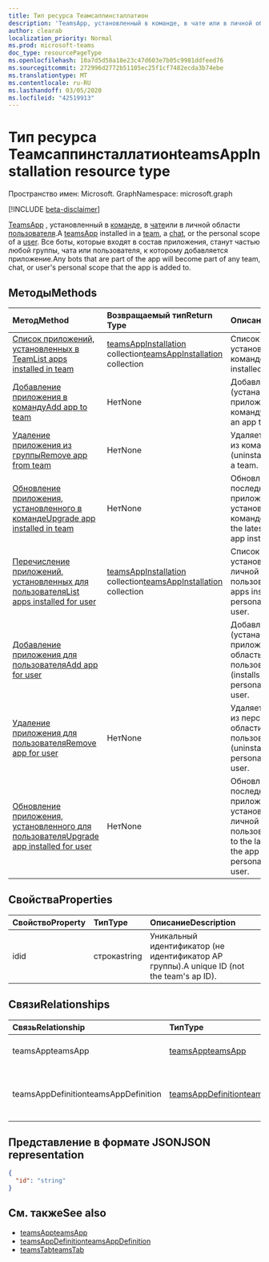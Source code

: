 ```yaml
---
title: Тип ресурса Теамсаппинсталлатион
description: 'TeamsApp, установленный в команде, в чате или в личной области пользователя. '
author: clearab
localization_priority: Normal
ms.prod: microsoft-teams
doc_type: resourcePageType
ms.openlocfilehash: 10a7d5d58a18e23c47d603e7b05c9981ddfeed76
ms.sourcegitcommit: 272996d2772b51105ec25f1cf7482ecda3b74ebe
ms.translationtype: MT
ms.contentlocale: ru-RU
ms.lasthandoff: 03/05/2020
ms.locfileid: "42519913"
---
```

# <a name="teamsappinstallation-resource-type"></a><span data-ttu-id="705b4-103">Тип ресурса Теамсаппинсталлатион</span><span class="sxs-lookup"><span data-stu-id="705b4-103">teamsAppInstallation resource type</span></span>

<span data-ttu-id="705b4-104">Пространство имен: Microsoft. Graph</span><span class="sxs-lookup"><span data-stu-id="705b4-104">Namespace: microsoft.graph</span></span>

[!INCLUDE [beta-disclaimer](../../includes/beta-disclaimer.md)]

<span data-ttu-id="705b4-105">[TeamsApp](teamsapp.md) , установленный в [команде](team.md), в [чате](chat.md)или в личной области [пользователя](user.md).</span><span class="sxs-lookup"><span data-stu-id="705b4-105">A [teamsApp](teamsapp.md) installed in a [team](team.md), a [chat](chat.md), or the personal scope of a [user](user.md).</span></span> <span data-ttu-id="705b4-106">Все боты, которые входят в состав приложения, станут частью любой группы, чата или пользователя, к которому добавляется приложение.</span><span class="sxs-lookup"><span data-stu-id="705b4-106">Any bots that are part of the app will become part of any team, chat, or user's personal scope that the app is added to.</span></span>

## <a name="methods"></a><span data-ttu-id="705b4-107">Методы</span><span class="sxs-lookup"><span data-stu-id="705b4-107">Methods</span></span>

| <span data-ttu-id="705b4-108">Метод</span><span class="sxs-lookup"><span data-stu-id="705b4-108">Method</span></span>       | <span data-ttu-id="705b4-109">Возвращаемый тип</span><span class="sxs-lookup"><span data-stu-id="705b4-109">Return Type</span></span>  |<span data-ttu-id="705b4-110">Описание</span><span class="sxs-lookup"><span data-stu-id="705b4-110">Description</span></span>|
|:---------------|:--------|:----------|
|[<span data-ttu-id="705b4-111">Список приложений, установленных в Team</span><span class="sxs-lookup"><span data-stu-id="705b4-111">List apps installed in team</span></span>](../api/teamsappinstallation-list.md) | <span data-ttu-id="705b4-112">[teamsAppInstallation](teamsappinstallation.md) collection</span><span class="sxs-lookup"><span data-stu-id="705b4-112">[teamsAppInstallation](teamsappinstallation.md) collection</span></span> | <span data-ttu-id="705b4-113">Список приложений, установленных в команде.</span><span class="sxs-lookup"><span data-stu-id="705b4-113">Lists apps installed in a team.</span></span>|
|[<span data-ttu-id="705b4-114">Добавление приложения в команду</span><span class="sxs-lookup"><span data-stu-id="705b4-114">Add app to team</span></span>](../api/teamsappinstallation-add.md) |<span data-ttu-id="705b4-115">Нет</span><span class="sxs-lookup"><span data-stu-id="705b4-115">None</span></span> | <span data-ttu-id="705b4-116">Добавляет (устанавливает) приложение в команду.</span><span class="sxs-lookup"><span data-stu-id="705b4-116">Adds (installs) an app to a team.</span></span>|
|[<span data-ttu-id="705b4-117">Удаление приложения из группы</span><span class="sxs-lookup"><span data-stu-id="705b4-117">Remove app from team</span></span>](../api/teamsappinstallation-delete.md) | <span data-ttu-id="705b4-118">Нет</span><span class="sxs-lookup"><span data-stu-id="705b4-118">None</span></span> | <span data-ttu-id="705b4-119">Удаляет приложение из команды.</span><span class="sxs-lookup"><span data-stu-id="705b4-119">Removes (uninstalls) an app from a team.</span></span>|
|[<span data-ttu-id="705b4-120">Обновление приложения, установленного в команде</span><span class="sxs-lookup"><span data-stu-id="705b4-120">Upgrade app installed in team</span></span>](../api/teamsappinstallation-upgrade.md) | <span data-ttu-id="705b4-121">Нет</span><span class="sxs-lookup"><span data-stu-id="705b4-121">None</span></span> | <span data-ttu-id="705b4-122">Обновление до последней версии приложения, установленного в команде.</span><span class="sxs-lookup"><span data-stu-id="705b4-122">Upgrades to the latest version of the app installed in team.</span></span>|
|[<span data-ttu-id="705b4-123">Перечисление приложений, установленных для пользователя</span><span class="sxs-lookup"><span data-stu-id="705b4-123">List apps installed for user</span></span>](../api/user-list-teamsappinstallation.md) | <span data-ttu-id="705b4-124">[teamsAppInstallation](teamsappinstallation.md) collection</span><span class="sxs-lookup"><span data-stu-id="705b4-124">[teamsAppInstallation](teamsappinstallation.md) collection</span></span> | <span data-ttu-id="705b4-125">Список приложений, установленных в личной области пользователя.</span><span class="sxs-lookup"><span data-stu-id="705b4-125">Lists apps installed in the personal scope of a user.</span></span>|
|[<span data-ttu-id="705b4-126">Добавление приложения для пользователя</span><span class="sxs-lookup"><span data-stu-id="705b4-126">Add app for user</span></span>](../api/user-add-teamsappinstallation.md) | | <span data-ttu-id="705b4-127">Добавляет (устанавливает) приложение в личную область пользователя.</span><span class="sxs-lookup"><span data-stu-id="705b4-127">Adds (installs) an app in the personal scope of a user.</span></span>|
|[<span data-ttu-id="705b4-128">Удаление приложения для пользователя</span><span class="sxs-lookup"><span data-stu-id="705b4-128">Remove app for user</span></span>](../api/user-delete-teamsappinstallation.md) | <span data-ttu-id="705b4-129">Нет</span><span class="sxs-lookup"><span data-stu-id="705b4-129">None</span></span> | <span data-ttu-id="705b4-130">Удаляет приложение из персональной области пользователя.</span><span class="sxs-lookup"><span data-stu-id="705b4-130">Removes (uninstalls) an app in the personal scope of a user.</span></span>|
|[<span data-ttu-id="705b4-131">Обновление приложения, установленного для пользователя</span><span class="sxs-lookup"><span data-stu-id="705b4-131">Upgrade app installed for user</span></span>](../api/user-upgrade-teamsappinstallation.md) | <span data-ttu-id="705b4-132">Нет</span><span class="sxs-lookup"><span data-stu-id="705b4-132">None</span></span> | <span data-ttu-id="705b4-133">Обновление до последней версии приложения, установленного в личной области пользователя.</span><span class="sxs-lookup"><span data-stu-id="705b4-133">Upgrades to the latest version of the app installed in the personal scope of a user.</span></span>|

## <a name="properties"></a><span data-ttu-id="705b4-134">Свойства</span><span class="sxs-lookup"><span data-stu-id="705b4-134">Properties</span></span>

| <span data-ttu-id="705b4-135">Свойство</span><span class="sxs-lookup"><span data-stu-id="705b4-135">Property</span></span>            | <span data-ttu-id="705b4-136">Тип</span><span class="sxs-lookup"><span data-stu-id="705b4-136">Type</span></span>     | <span data-ttu-id="705b4-137">Описание</span><span class="sxs-lookup"><span data-stu-id="705b4-137">Description</span></span> |
|:------------------- |:-------- |:----------- |
| <span data-ttu-id="705b4-138">id</span><span class="sxs-lookup"><span data-stu-id="705b4-138">id</span></span>                  | <span data-ttu-id="705b4-139">строка</span><span class="sxs-lookup"><span data-stu-id="705b4-139">string</span></span>   | <span data-ttu-id="705b4-140">Уникальный идентификатор (не идентификатор AP группы).</span><span class="sxs-lookup"><span data-stu-id="705b4-140">A unique ID (not the team's ap ID).</span></span> |

## <a name="relationships"></a><span data-ttu-id="705b4-141">Связи</span><span class="sxs-lookup"><span data-stu-id="705b4-141">Relationships</span></span>

| <span data-ttu-id="705b4-142">Связь</span><span class="sxs-lookup"><span data-stu-id="705b4-142">Relationship</span></span>   | <span data-ttu-id="705b4-143">Тип</span><span class="sxs-lookup"><span data-stu-id="705b4-143">Type</span></span>    | <span data-ttu-id="705b4-144">Описание</span><span class="sxs-lookup"><span data-stu-id="705b4-144">Description</span></span> |
|:---------------|:--------|:----------|
|<span data-ttu-id="705b4-145">teamsApp</span><span class="sxs-lookup"><span data-stu-id="705b4-145">teamsApp</span></span>|[<span data-ttu-id="705b4-146">teamsApp</span><span class="sxs-lookup"><span data-stu-id="705b4-146">teamsApp</span></span>](teamsapp.md)| <span data-ttu-id="705b4-147">Установленное приложение.</span><span class="sxs-lookup"><span data-stu-id="705b4-147">The app that is installed.</span></span> |
|<span data-ttu-id="705b4-148">teamsAppDefinition</span><span class="sxs-lookup"><span data-stu-id="705b4-148">teamsAppDefinition</span></span>|[<span data-ttu-id="705b4-149">teamsAppDefinition</span><span class="sxs-lookup"><span data-stu-id="705b4-149">teamsAppDefinition</span></span>](teamsappdefinition.md)| <span data-ttu-id="705b4-150">Сведения о данной версии приложения.</span><span class="sxs-lookup"><span data-stu-id="705b4-150">The details of this version of the app.</span></span> |

## <a name="json-representation"></a><span data-ttu-id="705b4-151">Представление в формате JSON</span><span class="sxs-lookup"><span data-stu-id="705b4-151">JSON representation</span></span>

<!-- {
  "blockType": "resource",
  "@odata.type": "microsoft.graph.teamsAppInstallation",
  "baseType": "microsoft.graph.entity"
}-->

```json
{
  "id": "string"
}
```

## <a name="see-also"></a><span data-ttu-id="705b4-152">См. также</span><span class="sxs-lookup"><span data-stu-id="705b4-152">See also</span></span>

- [<span data-ttu-id="705b4-153">teamsApp</span><span class="sxs-lookup"><span data-stu-id="705b4-153">teamsApp</span></span>](teamsapp.md)
- [<span data-ttu-id="705b4-154">teamsAppDefinition</span><span class="sxs-lookup"><span data-stu-id="705b4-154">teamsAppDefinition</span></span>](teamsappdefinition.md)
- [<span data-ttu-id="705b4-155">teamsTab</span><span class="sxs-lookup"><span data-stu-id="705b4-155">teamsTab</span></span>](../resources/teamstab.md)

<!-- uuid: 8fcb5dbc-d5aa-4681-8e31-b001d5168d79
2015-10-25 14:57:30 UTC -->
<!--
{
  "type": "#page.annotation",
  "description": "teamsApp resource",
  "keywords": "",
  "section": "documentation",
  "tocPath": "",
  "suppressions": []
}
-->
